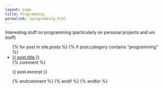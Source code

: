 ```yaml
---
layout: page
title: Programming
permalink: /programming.html
---
```


Interesting stuff on programming (particularly on personal projects and uni stuff)
<ul>
	{% for post in site.posts %}
    {% if post.category contains "programming" %}
<li>
<a href="{{ site.url }}{{site.baseurl}}{{ post.url }}">{{ post.title }}</a>	
</li>
{% comment %} <p>{{ post.excerpt }}</p> {% endcomment %}
{% endif %}
{% endfor %}
</ul>
